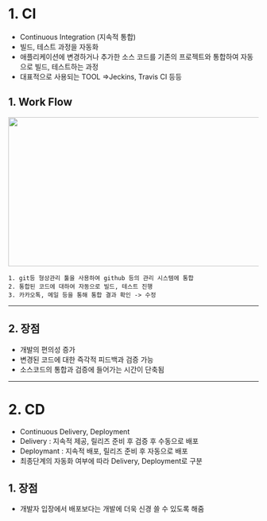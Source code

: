 # 1. **CI**

- Continuous Integration (지속적 통합)
- 빌드, 테스트 과정을 자동화
- 애플리케이션에 변경하거나 추가한 소스 코드를 기존의 프로젝트와 통합하여 자동으로 빌드, 테스트하는 과정
- 대표적으로 사용되는 TOOL =>Jeckins, Travis CI 등등

## **1. Work Flow**

<img src="https://oopy.lazyrockets.com/api/v2/notion/image?src=https%3A%2F%2Fs3-us-west-2.amazonaws.com%2Fsecure.notion-static.com%2F5be45a90-1827-4bc5-ace2-d3db72ff12d2%2FUntitled.png&blockId=b7d99aeb-05af-42d2-9243-5255a6f96b84" width="600" height="300"></img>

```
1. git등 형상관리 툴을 사용하여 github 등의 관리 시스템에 통합
2. 통합된 코드에 대하여 자동으로 빌드, 테스트 진행
3. 카카오톡, 메일 등을 통해 통합 결과 확인 -> 수정
```

---

## **2. 장점**

- 개발의 편의성 증가
- 변경된 코드에 대한 즉각적 피드백과 검증 가능
- 소스코드의 통합과 검증에 들어가는 시간이 단축됨

---

# 2. **CD**

- Continuous Delivery, Deployment
- Delivery : 지속적 제공, 릴리즈 준비 후 검증 후 수동으로 배포
- Deploymant : 지속적 배포, 릴리즈 준비 후 자동으로 배포
- 최종단계의 자동화 여부에 따라 Delivery, Deployment로 구분

## **1. 장점**

- 개발자 입장에서 배포보다는 개발에 더욱 신경 쓸 수 있도록 해줌
